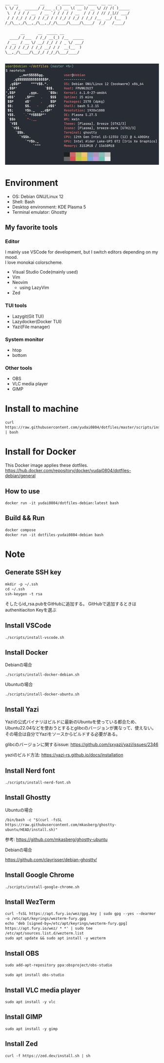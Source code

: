 ```
__  __          __      _ ____  ____  ____  __ __ _      
\ \/ /_  ______/ /___ _(_) __ \( __ )/ __ \/ // /( )_____
 \  / / / / __  / __ `/ / / / / __  / / / / // /_|// ___/
 / / /_/ / /_/ / /_/ / / /_/ / /_/ / /_/ /__  __/ (__  ) 
/_/\__,_/\__,_/\__,_/_/\____/\____/\____/  /_/   /____/  
                                                         
       __      __  _____ __         
  ____/ /___  / /_/ __(_) /__  _____
 / __  / __ \/ __/ /_/ / / _ \/ ___/
/ /_/ / /_/ / /_/ __/ / /  __(__  ) 
\__,_/\____/\__/_/ /_/_/\___/____/  
                                    
```

![neofetch](images/neofetch.png)

# Environment
- OS: Debian GNU/Linux 12
- Shell: Bash
- Desktop environment: KDE Plasma 5
- Terminal emulator: Ghostty
## My favorite tools
### Editor
I mainly use VSCode for development, but I switch editors depending on my mood.  
I love monokai colorscheme.  

- Visual Studio Code(mainly used)
- Vim
- Neovim
  - using LazyVim
- Zed
### TUI tools
- Lazygit(Git TUI)
- Lazydocker(Docker TUI)
- Yazi(File manager)
### System monitor
- htop
- bottom
### Other tools
- OBS
- VLC media player
- GIMP

# Install to machine
```
curl https://raw.githubusercontent.com/yudai0804/dotfiles/master/scripts/install.sh | bash
```

# Install for Docker

This Docker image applies these dotfiles.
https://hub.docker.com/repository/docker/yudai0804/dotfiles-debian/general

## How to use
```
docker run -it yudai0804/dotfiles-debian:latest bash
```

## Build && Run

```
docker compose
docker run -it dotfiles-yudai0804-debian bash
```

# Note

## Generate SSH key
```
mkdir -p ~/.ssh
cd ~/.ssh
ssh-keygen -t rsa
```
そしたらid_rsa.pubをGitHubに追加する。
GitHubで追加するときはauthenitiaciton Keyを選ぶ

## Install VSCode
```
./scripts/install-vscode.sh
```

## Install Docker
Debianの場合
```
./scripts/install-docker-debian.sh
```
Ubuntuの場合
```
./scripts/install-docker-ubuntu.sh
```

## Install Yazi
Yaziの公式バイナリはビルドに最新のUbuntuを使っている都合ため、Ubuntu22.04などを使おうとするとglibcのバージョンが異なって、使えない。その場合は自分でYaziをソースからビルドする必要がある。  

glibcのバージョンに関するissue: https://github.com/sxyazi/yazi/issues/2346

yaziのビルド方法: https://yazi-rs.github.io/docs/installation

## Install Nerd font
```
./scripts/install-nerd-font.sh
```

## Install Ghostty
Ubuntuの場合
```
/bin/bash -c "$(curl -fsSL https://raw.githubusercontent.com/mkasberg/ghostty-ubuntu/HEAD/install.sh)"
```
参考: https://github.com/mkasberg/ghostty-ubuntu

Debianの場合

https://github.com/clayrisser/debian-ghostty/

## Install Google Chrome
```
./scripts/install-google-chrome.sh
```

## Install WezTerm
```
curl -fsSL https://apt.fury.io/wez/gpg.key | sudo gpg --yes --dearmor -o /etc/apt/keyrings/wezterm-fury.gpg
echo 'deb [signed-by=/etc/apt/keyrings/wezterm-fury.gpg] https://apt.fury.io/wez/ * *' | sudo tee /etc/apt/sources.list.d/wezterm.list
sudo apt update && sudo apt install -y wezterm
```

## Install OBS
```
sudo add-apt-repository ppa:obsproject/obs-studio

sudo apt install obs-studio
```

## Install VLC media player
```
sudo apt install -y vlc
```

## Install GIMP
```
sudo apt install -y gimp
```

## Install Zed
```
curl -f https://zed.dev/install.sh | sh
```

